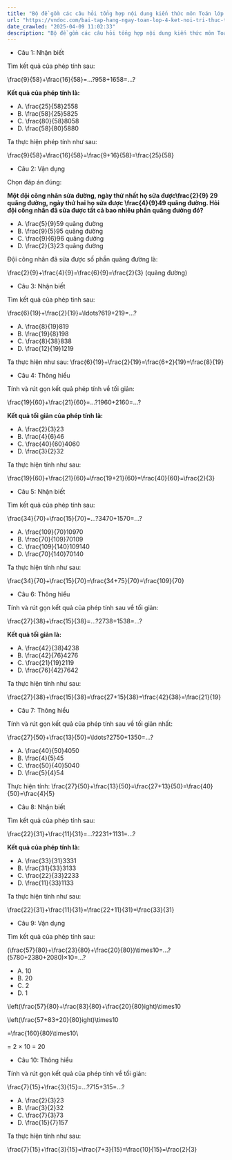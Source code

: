 ```yaml
---
title: "Bộ đề gồm các câu hỏi tổng hợp nội dung kiến thức môn Toán lớp 4 Bài 60: Phép cộng phân số đã học ở Tuần 27 trong chương trình Toán lớp 4 Tập 2 Kết nối tri thức, giúp các em ôn tập và luyện giải các dạng bài tập Toán lớp 4. Mời các em cùng luyện tập."
url: "https://vndoc.com/bai-tap-hang-ngay-toan-lop-4-ket-noi-tri-thuc-tuan-28-thu-5-339500"
date_crawled: "2025-04-09 11:02:33"
description: "Bộ đề gồm các câu hỏi tổng hợp nội dung kiến thức môn Toán lớp 4 Bài 60: Phép cộng phân số đã học ở Tuần 27 trong chương trình Toán lớp 4 Tập 2 Kết nối tri thức, giúp các em ôn tập và luyện giải các dạng bài tập Toán lớp 4. Mời các em cùng luyện tập."
---
```


* Câu 1:  Nhận biết

Tìm kết quả của phép tính sau:

\\frac{9}{58}+\\frac{16}{58}=...?958+1658=...?

**Kết quả của phép tính là:**

  * A. \\frac{25}{58}2558
  * B. \\frac{58}{25}5825
  * C. \\frac{80}{58}8058
  * D. \\frac{58}{80}5880



Ta thực hiện phép tính như sau:

\\frac{9}{58}+\\frac{16}{58}=\\frac{9+16}{58}=\\frac{25}{58}

* Câu 2:  Vận dụng

Chọn đáp án đúng:

**Một đội công nhân sửa đường, ngày thứ nhất họ sửa được\\frac{2}{9} 29 quãng đường, ngày thứ hai họ sửa được \\frac{4}{9}49 quãng đường. Hỏi đội công nhân đã sửa được tất cả bao nhiêu phần quãng đường đó?**

  * A. \\frac{5}{9}59 quãng đường 
  * B. \\frac{9}{5}95 quãng đường 
  * C. \\frac{9}{6}96 quãng đường 
  * D. \\frac{2}{3}23 quãng đường 



Đội công nhân đã sửa được số phần quãng đường là:

\\frac{2}{9}+\\frac{4}{9}=\\frac{6}{9}=\\frac{2}{3} (quãng đường)

* Câu 3:  Nhận biết

Tìm kết quả của phép tinh sau:

\\frac{6}{19}+\\frac{2}{19}=\\ldots?619+219=…?

  * A. \\frac{8}{19}819
  * B. \\frac{19}{8}198
  * C. \\frac{8}{38}838
  * D. \\frac{12}{19}1219



Ta thực hiện như sau: \\frac{6}{19}+\\frac{2}{19}=\\frac{6+2}{19}=\\frac{8}{19}

* Câu 4:  Thông hiểu

Tính và rút gọn kết quả phép tính về tối giản:

\\frac{19}{60}+\\frac{21}{60}=...?1960+2160=...?

**Kết quả tối giản của phép tính là:**

  * A. \\frac{2}{3}23
  * B. \\frac{4}{6}46
  * C. \\frac{40}{60}4060
  * D. \\frac{3}{2}32



Ta thực hiện tính như sau:

\\frac{19}{60}+\\frac{21}{60}=\\frac{19+21}{60}=\\frac{40}{60}=\\frac{2}{3}

* Câu 5:  Nhận biết

Tìm kết quả của phép tính sau:

\\frac{34}{70}+\\frac{15}{70}=...?3470+1570=...?

  * A. \\frac{109}{70}10970
  * B. \\frac{70}{109}70109
  * C. \\frac{109}{140}109140
  * D. \\frac{70}{140}70140



Ta thực hiện tính như sau:

\\frac{34}{70}+\\frac{15}{70}=\\frac{34+75}{70}=\\frac{109}{70}

* Câu 6:  Thông hiểu

Tính và rút gọn kết quả của phép tính sau về tối giản:

\\frac{27}{38}+\\frac{15}{38}=...?2738+1538=...?

**Kết quả tối giản là:**

  * A. \\frac{42}{38}4238
  * B. \\frac{42}{76}4276
  * C. \\frac{21}{19}2119
  * D. \\frac{76}{42}7642



Ta thực hiện tính như sau:

\\frac{27}{38}+\\frac{15}{38}=\\frac{27+15}{38}=\\frac{42}{38}=\\frac{21}{19}

* Câu 7:  Thông hiểu

Tính và rút gọn kết quả của phép tính sau về tối giản nhất:

\\frac{27}{50}+\\frac{13}{50}=\\ldots?2750+1350=…?

  * A. \\frac{40}{50}4050
  * B. \\frac{4}{5}45
  * C. \\frac{50}{40}5040
  * D. \\frac{5}{4}54



Thực hiện tính: \\frac{27}{50}+\\frac{13}{50}=\\frac{27+13}{50}=\\frac{40}{50}=\\frac{4}{5}

* Câu 8:  Nhận biết

Tìm kết quả của phép tính sau:

\\frac{22}{31}+\\frac{11}{31}=...?2231+1131=...?

**Kết quả của phép tính là:**

  * A. \\frac{33}{31}3331
  * B. \\frac{31}{33}3133
  * C. \\frac{22}{33}2233
  * D. \\frac{11}{33}1133



Ta thực hiện tính như sau:

\\frac{22}{31}+\\frac{11}{31}=\\frac{22+11}{31}=\\frac{33}{31}

* Câu 9:  Vận dụng

Tìm kết quả của phép tính sau:

\(\\frac{57}{80}+\\frac{23}{80}+\\frac{20}{80}\)\\times10=...?(5780+2380+2080)×10=...?

  * A. 10 
  * B. 20 
  * C. 2 
  * D. 1 



\\left\(\\frac{57}{80}+\\frac{83}{80}+\\frac{20}{80}ight\)\\times10

\\left\(\\frac{57+83+20}{80}ight\)\\times10

=\\frac{160}{80}\\times10\\ 

= 2 × 10 = 20

* Câu 10:  Thông hiểu

Tính và rút gọn kết quả của phép tính về tối giản:

\\frac{7}{15}+\\frac{3}{15}=...?715+315=...?

  * A. \\frac{2}{3}23
  * B. \\frac{3}{2}32
  * C. \\frac{7}{3}73
  * D. \\frac{15}{7}157



Ta thực hiện tính như sau:

\\frac{7}{15}+\\frac{3}{15}=\\frac{7+3}{15}=\\frac{10}{15}=\\frac{2}{3}
